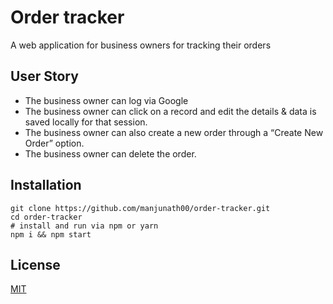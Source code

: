 # Order tracker

A web application for business owners for tracking their orders

## User Story
 
* The business owner can log via Google
* The business owner can click on a record and edit the details & data is saved locally for that session.
* The business owner can also create a new order through a “Create New Order” option. 
* The business owner can delete the order.

## Installation

``` 
git clone https://github.com/manjunath00/order-tracker.git
cd order-tracker
# install and run via npm or yarn
npm i && npm start
```
 
## License
[MIT](https://choosealicense.com/licenses/mit/)